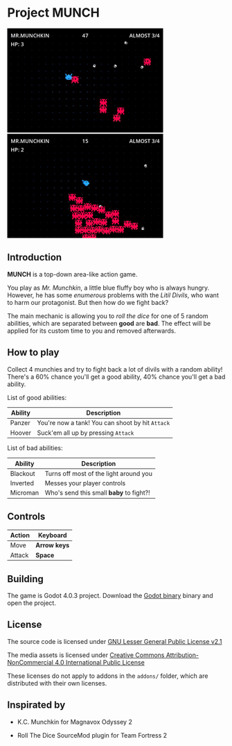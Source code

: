 Project MUNCH
=============

![](.github/assets/hoover.gif) ![](.github/assets/blackout.gif)

Introduction
------------

**MUNCH** is a top-down area-like action game.

You play as *Mr. Munchkin*, a little blue fluffy boy who is always hungry.
However, he has some _enumerous_ problems with the *Litil Divils*, who want
to harm our protagonist. But then how do we fight back?

The main mechanic is allowing you to *roll the dice* for one of 5 random
abilities, which are separated between **good** are **bad**. The effect will be
applied for its custom time to you and removed afterwards.

How to play
-----------

Сollect 4 munchies and try to fight back a lot of divils with a random ability!
There's a 60% chance you'll get a good ability, 40% chance you'll get a bad
ability.

List of good abilities:

| Ability | Description                                      |
| ------- | ------------------------------------------------ |
| Panzer  | You're now a tank! You can shoot by hit `Attack` |
| Hoover  | Suck'em all up by pressing `Attack`              |

List of bad abilities:

| Ability  | Description                               |
| -------- | ----------------------------------------- |
| Blackout | Turns off most of the light around you    |
| Inverted | Messes your player controls               |
| Microman | Who's send this small **baby** to fight?! |

Controls
--------

| Action | Keyboard       |
| ------ | -------------- |
| Move   | **Arrow keys** |
| Attack | **Space**      |

Building
--------

The game is Godot 4.0.3 project.
Download the [Godot binary](https://godotengine.org/download) binary and open the project.

License
-------

The source code is licensed under [GNU Lesser General Public License
v2.1](licenses/LICENSE-LGPL)

The media assets is licensed under [Creative Commons Attribution-NonCommercial
4.0 International Public License](licenses/LICENSE-CC-BY-NC)

These licenses do not apply to addons in the `addons/` folder, which are
distributed with their own licenses.

Inspirated by
-------------

* K.C. Munchkin for Magnavox Odyssey 2

* Roll The Dice SourceMod plugin for Team Fortress 2
